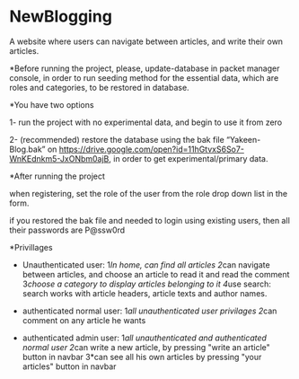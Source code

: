 # NewBlogging
A website where users can navigate between articles, and write their own articles.

*Before running the project, please, update-database in packet manager console,
 in order to run seeding method for the essential data, which are roles and categories, to be restored in database.
 
*You have two options

1- run the project with no experimental data, and begin to use it from zero

2- (recommended) restore the database using the bak file “Yakeen-Blog.bak”  on https://drive.google.com/open?id=11hGtvxS6So7-WnKEdnkm5-JxONbm0ajB,
in order to get experimental/primary data.

*After running the project

  when registering, set the role of the user from the role drop down list in the form.
  
  if you restored the bak file and needed to login using existing users, then all their passwords are P@ssw0rd

*Privillages

- Unauthenticated user:
1*In home, can find all articles
2*can navigate between articles, and choose an article to read it and read the comment
3*choose a category to display articles belonging to it
4*use search: search works with article headers, article texts and author names.

- authenticated normal user:
1*all unauthenticated user privilages
2*can comment on any article he wants

- authenticated admin user:
1*all unauthenticated and authenticated normal user
2*can write a new article, by pressing "write an article" button in navbar
3*can see all his own articles by pressing "your articles" button in navbar

